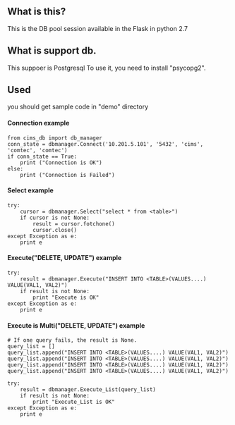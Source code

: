 ## What is this?
This is the DB pool session available in the Flask in python 2.7

## What is support db.
This suppoer is Postgresql
To use it, you need to install "psycopg2".

## Used
you should get sample code in "demo" directory

#### Connection example
	from cims_db import db_manager
	conn_state = dbmanager.Connect('10.201.5.101', '5432', 'cims', 'comtec', 'comtec')
	if conn_state == True:
		print ("Connection is OK")
	else:
		print ("Connection is Failed")

#### Select example
	try:
		cursor = dbmanager.Select("select * from <table>")
		if cursor is not None:
			result = cursor.fotchone()
			cursor.close()
	except Exception as e:
		print e

#### Execute("DELETE, UPDATE") example
	try:
		result = dbmanager.Execute("INSERT INTO <TABLE>(VALUES....) VALUE(VAL1, VAL2)")
		if result is not None:
			print "Execute is OK"
	except Exception as e:
		print e
	
	
#### Execute is Multi("DELETE, UPDATE") example
	# If one query fails, the result is None.
	query_list = []
	query_list.append("INSERT INTO <TABLE>(VALUES....) VALUE(VAL1, VAL2)")
	query_list.append("INSERT INTO <TABLE>(VALUES....) VALUE(VAL1, VAL2)")
	query_list.append("INSERT INTO <TABLE>(VALUES....) VALUE(VAL1, VAL2)")
	query_list.append("INSERT INTO <TABLE>(VALUES....) VALUE(VAL1, VAL2)")
	
	try:
		result = dbmanager.Execute_List(query_list)
		if result is not None:
			print "Execute_List is OK"
	except Exception as e:
		print e
